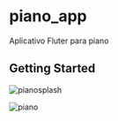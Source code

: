 # piano_app

Aplicativo Fluter para piano

## Getting Started

![pianosplash](https://user-images.githubusercontent.com/53340410/103458300-6a535500-4ce5-11eb-9075-2389325a55c0.png)

![piano](https://user-images.githubusercontent.com/53340410/103444194-0416f580-4c45-11eb-9ae4-0e2e6c89d115.png)
